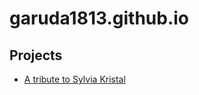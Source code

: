 # garuda1813.github.io

## Projects
- <a href="https://garuda1813.github.io/sylvia-kristal/" target=_blank rel="noreferer">A tribute to Sylvia Kristal</a>
